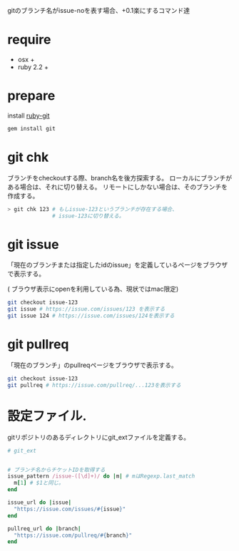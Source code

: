 gitのブランチ名がissue-noを表す場合、+0.1楽にするコマンド達

# require

- osx +
- ruby 2.2 +

# prepare

install [ruby-git](https://github.com/schacon/ruby-git)

```sh
gem install git
```

# git chk

ブランチをcheckoutする際、branch名を後方探索する。
ローカルにブランチがある場合は、それに切り替える。
リモートにしかない場合は、そのブランチを作成する。

```sh
> git chk 123 # もしissue-123というブランチが存在する場合、
              # issue-123に切り替える。
```

# git issue

「現在のブランチまたは指定したidのissue」を定義しているページをブラウザで表示する。

( ブラウザ表示にopenを利用している為、現状ではmac限定)

```sh
git checkout issue-123
git issue # https://issue.com/issues/123 を表示する
git issue 124 # https://issue.com/issues/124を表示する
```

# git pullreq

「現在のブランチ」のpullreqページをブラウザで表示する。

```sh
git checkout issue-123
git pullreq # https://issue.com/pullreq/...123を表示する
```

# 設定ファイル.
gitリポジトリのあるディレクトリにgit_extファイルを定義する。

```ruby
# git_ext


# ブランチ名からチケットIDを取得する
issue_pattern /issue-([\d]+)/ do |m| # mはRegexp.last_match
  m[1] # $1と同じ。
end

issue_url do |issue|
  "https://issue.com/issues/#{issue}"
end

pullreq_url do |branch|
  "https://issue.com/pullreq/#{branch}"
end
```

